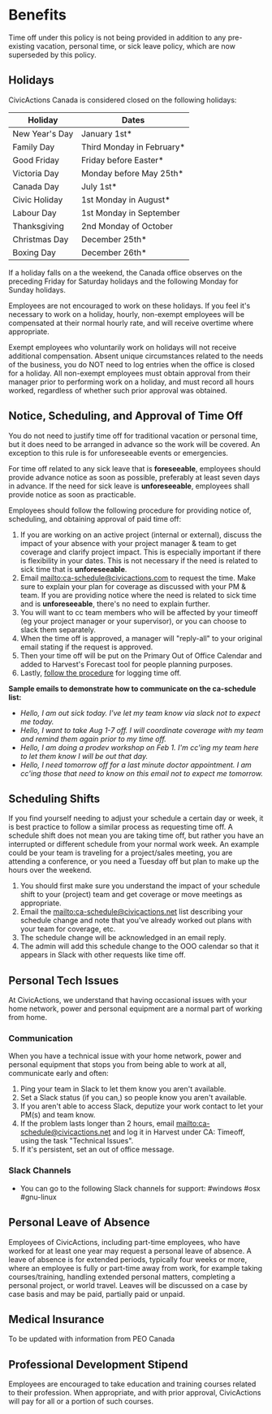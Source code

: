 # Benefits

Time off under this policy is not being provided in addition to any pre-existing vacation, personal time, or sick leave policy, which are now superseded by this policy.

## Holidays

CivicActions Canada is considered closed on the following holidays:

| Holiday        | Dates                      |
| -------------- | -------------------------- |
| New Year's Day | January 1st\*              |
| Family Day     | Third Monday in February\* |
| Good Friday    | Friday before Easter\*     |
| Victoria Day   | Monday before May 25th\*   |
| Canada Day     | July 1st\*                 |
| Civic Holiday  | 1st Monday in August\*     |
| Labour Day     | 1st Monday in September    |
| Thanksgiving   | 2nd Monday of October      |
| Christmas Day  | December 25th\*            |
| Boxing Day     | December 26th\*            |

If a holiday falls on a the weekend, the Canada office observes on the preceding Friday for Saturday holidays and the following Monday for Sunday holidays.

Employees are not encouraged to work on these holidays. If you feel it's necessary to work on a holiday, hourly, non-exempt employees will be compensated at their normal hourly rate, and will receive overtime where appropriate.

Exempt employees who voluntarily work on holidays will not receive additional compensation. Absent unique circumstances related to the needs of the business, you do NOT need to log entries when the office is closed for a holiday. All non-exempt employees must obtain approval from their manager prior to performing work on a holiday, and must record all hours worked, regardless of whether such prior approval was obtained.

## Notice, Scheduling, and Approval of Time Off

You do not need to justify time off for traditional vacation or personal time, but it does need to be arranged in advance so the work will be covered. An exception to this rule is for unforeseeable events or emergencies.

For time off related to any sick leave that is **foreseeable**, employees should provide advance notice as soon as possible, preferably at least seven days in advance. If the need for sick leave is **unforeseeable**, employees shall provide notice as soon as practicable.

Employees should follow the following procedure for providing notice of, scheduling, and obtaining approval of paid time off:

1. If you are working on an active project (internal or external), discuss the impact of your absence with your project manager & team to get coverage and clarify project impact. This is especially important if there is flexibility in your dates. This is not necessary if the need is related to sick time that is **unforeseeable**.
1. Email <mailto:ca-schedule@civicactions.com> to request the time. Make sure to explain your plan for coverage as discussed with your PM & team. If you are providing notice where the need is related to sick time and is **unforeseeable**, there's no need to explain further.
1. You will want to cc team members who will be affected by your timeoff (eg your project manager or your supervisor), or you can choose to slack them separately.
1. When the time off is approved, a manager will "reply-all" to your original email stating if the request is approved.
1. Then your time off will be put on the Primary Out of Office Calendar and added to Harvest's Forecast tool for people planning purposes.
1. Lastly, [follow the procedure](https://github.com/CivicActions/handbook/blob/master/docs/050-how-we-work/tools/harvest.md) for logging time off.

**Sample emails to demonstrate how to communicate on the ca-schedule list:**

- _Hello, I am out sick today. I've let my team know via slack not to expect me today._
- _Hello, I want to take Aug 1-7 off. I will coordinate coverage with my team and remind them again prior to my time off._
- _Hello, I am doing a prodev workshop on Feb 1. I'm cc'ing my team here to let them know I will be out that day._
- _Hello, I need tomorrow off for a last minute doctor appointment. I am cc'ing those that need to know on this email not to expect me tomorrow._

## Scheduling Shifts

If you find yourself needing to adjust your schedule a certain day or week, it is best practice to follow a similar process as requesting time off. A schedule shift does not mean you are taking time off, but rather you have an interrupted or different schedule from your normal work week. An example could be your team is traveling for a project/sales meeting, you are attending a conference, or you need a Tuesday off but plan to make up the hours over the weekend.

1. You should first make sure you understand the impact of your schedule shift to your (project) team and get coverage or move meetings as appropriate.
1. Email the <mailto:ca-schedule@civicactions.net> list describing your schedule change and note that you've already worked out plans with your team for coverage, etc.
1. The schedule change will be acknowledged in an email reply.
1. The admin will add this schedule change to the OOO calendar so that it appears in Slack with other requests like time off.

## Personal Tech Issues

At CivicActions, we understand that having occasional issues with your home network, power and personal equipment are a normal part of working from home.

### Communication

When you have a technical issue with your home network, power and personal equipment that stops you from being able to work at all, communicate early and often:

1. Ping your team in Slack to let them know you aren't available.
1. Set a Slack status (if you can,) so people know you aren't available.
1. If you aren't able to access Slack, deputize your work contact to let your PM(s) and team know.
1. If the problem lasts longer than 2 hours, email <mailto:ca-schedule@civicactions.net> and log it in Harvest under CA: Timeoff, using the task "Technical Issues".
1. If it's persistent, set an out of office message.

### Slack Channels

- You can go to the following Slack channels for support: #windows #osx #gnu-linux

## Personal Leave of Absence

Employees of CivicActions, including part-time employees, who have worked for at least one year may request a personal leave of absence. A leave of absence is for extended periods, typically four weeks or more, where an employee is fully or part-time away from work, for example taking courses/training, handling extended personal matters, completing a personal project, or world travel. Leaves will be discussed on a case by case basis and may be paid, partially paid or unpaid.

## Medical Insurance

To be updated with information from PEO Canada

## Professional Development Stipend

Employees are encouraged to take education and training courses related to their profession. When appropriate, and with prior approval, CivicActions will pay for all or a portion of such courses.
